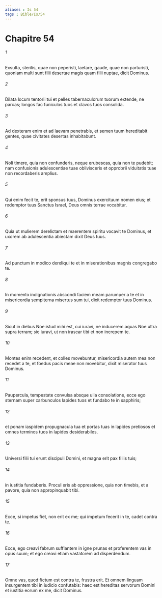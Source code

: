 ```yaml
---
aliases : Is 54
tags : Bible/Is/54
---
```


# Chapitre 54

###### 1
Exsulta, sterilis, quae non peperisti, laetare, gaude, quae non parturisti, quoniam multi sunt filii desertae magis quam filii nuptae, dicit Dominus.
###### 2
Dilata locum tentorii tui et pelles tabernaculorum tuorum extende, ne parcas; longos fac funiculos tuos et clavos tuos consolida.
###### 3
Ad dexteram enim et ad laevam penetrabis, et semen tuum hereditabit gentes, quae civitates desertas inhabitabunt.
###### 4
Noli timere, quia non confunderis, neque erubescas, quia non te pudebit; nam confusionis adulescentiae tuae oblivisceris et opprobrii viduitatis tuae non recordaberis amplius.
###### 5
Qui enim fecit te, erit sponsus tuus, Dominus exercituum nomen eius; et redemptor tuus Sanctus Israel, Deus omnis terrae vocabitur.
###### 6
Quia ut mulierem derelictam et maerentem spiritu vocavit te Dominus, et uxorem ab adulescentia abiectam dixit Deus tuus.
###### 7
Ad punctum in modico dereliqui te et in miserationibus magnis congregabo te.
###### 8
In momento indignationis abscondi faciem meam parumper a te et in misericordia sempiterna misertus sum tui, dixit redemptor tuus Dominus.
###### 9
Sicut in diebus Noe istud mihi est, cui iuravi, ne inducerem aquas Noe ultra supra terram; sic iuravi, ut non irascar tibi et non increpem te.
###### 10
Montes enim recedent, et colles movebuntur, misericordia autem mea non recedet a te, et foedus pacis meae non movebitur, dixit miserator tuus Dominus.
###### 11
Paupercula, tempestate convulsa absque ulla consolatione, ecce ego sternam super carbunculos lapides tuos et fundabo te in sapphiris;
###### 12
et ponam iaspidem propugnacula tua et portas tuas in lapides pretiosos et omnes terminos tuos in lapides desiderabiles.
###### 13
Universi filii tui erunt discipuli Domini, et magna erit pax filiis tuis;
###### 14
in iustitia fundaberis. Procul eris ab oppressione, quia non timebis, et a pavore, quia non appropinquabit tibi.
###### 15
Ecce, si impetus fiet, non erit ex me; qui impetum fecerit in te, cadet contra te.
###### 16
Ecce, ego creavi fabrum sufflantem in igne prunas et proferentem vas in opus suum; et ego creavi etiam vastatorem ad disperdendum.
###### 17
Omne vas, quod fictum est contra te, frustra erit. Et omnem linguam insurgentem tibi in iudicio confutabis: haec est hereditas servorum Domini et iustitia eorum ex me, dicit Dominus.
